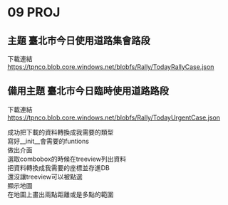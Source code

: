 # 09 PROJ
## 主題 臺北市今日使用道路集會路段
下載連結 https://tpnco.blob.core.windows.net/blobfs/Rally/TodayRallyCase.json
## 備用主題 臺北市今日臨時使用道路路段
下載連結 https://tpnco.blob.core.windows.net/blobfs/Rally/TodayUrgentCase.json

成功把下載的資料轉換成我需要的類型  
    寫好__init__會需要的funtions  
    做出介面  
    選取combobox的時候在treeview列出資料  
    把資料轉換成我需要的座標並存進DB  
還沒讓treeview可以被點選  
    顯示地圖  
    在地圖上畫出兩點距離或是多點的範圍  
